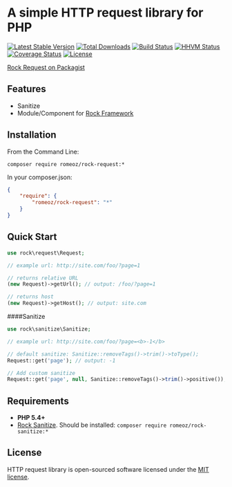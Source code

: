A simple HTTP request library for PHP
=================

[![Latest Stable Version](https://poser.pugx.org/romeOz/rock-request/v/stable.svg)](https://packagist.org/packages/romeOz/rock-request)
[![Total Downloads](https://poser.pugx.org/romeOz/rock-request/downloads.svg)](https://packagist.org/packages/romeOz/rock-request)
[![Build Status](https://travis-ci.org/romeOz/rock-request.svg?branch=master)](https://travis-ci.org/romeOz/rock-request)
[![HHVM Status](http://hhvm.h4cc.de/badge/romeoz/rock-request.svg)](http://hhvm.h4cc.de/package/romeoz/rock-request)
[![Coverage Status](https://coveralls.io/repos/romeOz/rock-request/badge.svg?branch=master)](https://coveralls.io/r/romeOz/rock-request?branch=master)
[![License](https://poser.pugx.org/romeOz/rock-request/license.svg)](https://packagist.org/packages/romeOz/rock-request)

[Rock Request on Packagist](https://packagist.org/packages/romeOz/rock-request)

Features
-------------------

 * Sanitize
 * Module/Component for [Rock Framework](https://github.com/romeOz/rock)

Installation
-------------------

From the Command Line:

```composer require romeoz/rock-request:*```

In your composer.json:

```json
{
    "require": {
        "romeoz/rock-request": "*"
    }
}
```

Quick Start
-------------------

```php
use rock\request\Request;

// example url: http://site.com/foo/?page=1

// returns relative URL
(new Request)->getUrl(); // output: /foo/?page=1

// returns host
(new Request)->getHost(); // output: site.com
```

####Sanitize

```php
use rock\sanitize\Sanitize;

// example url: http://site.com/foo/?page=<b>-1</b>

// default sanitize: Sanitize::removeTags()->trim()->toType(); 
Request::get('page'); // output: -1

// Add custom sanitize
Request::get('page', null, Sanitize::removeTags()->trim()->positive()); // output: 1
```

Requirements
-------------------
 * **PHP 5.4+**
 * [Rock Sanitize](https://github.com/romeOz/rock-sanitize). Should be installed: `composer require romeoz/rock-sanitize:*`

License
-------------------

HTTP request library is open-sourced software licensed under the [MIT license](http://opensource.org/licenses/MIT).